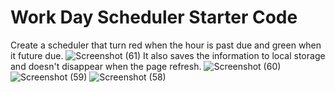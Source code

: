 # Work Day Scheduler Starter Code
 Create a scheduler that turn red when the hour is past due and green when it future due. ![Screenshot (61)](https://user-images.githubusercontent.com/95116862/151741331-0f255356-f12a-4d22-898d-31a894375f01.png)
It also saves the information to local storage and doesn't disappear when the page refresh. ![Screenshot (60)](https://user-images.githubusercontent.com/95116862/151741377-0b9ea166-b600-4271-8d88-ff25806a0f05.png)
![Screenshot (59)](https://user-images.githubusercontent.com/95116862/151741380-0d343611-0ee3-4b6d-9edf-013f9f2af1c5.png)
![Screenshot (58)](https://user-images.githubusercontent.com/95116862/151741383-979cf384-bb93-4081-afbe-01f8057008ce.png)
